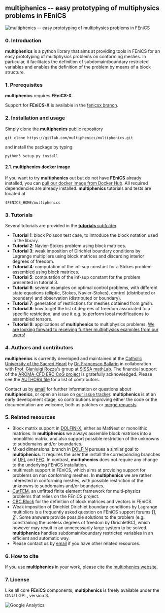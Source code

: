 ## multiphenics -- easy prototyping of multiphysics problems in FEniCS ##
![multiphenics -- easy prototyping of multiphysics problems in FEniCS](https://gitlab.com/multiphenics/multiphenics/raw/master/docs/multiphenics-logo-small.png "multiphenics -- easy prototyping of multiphysics problems in FEniCS")

### 0. Introduction
**multiphenics** is a python library that aims at providing tools in FEniCS for an easy prototyping of multiphysics problems on conforming meshes. In particular, it facilitates the definition of subdomain/boundary restricted variables and enables the definition of the problem by means of a block structure.

### 1. Prerequisites
**multiphenics** requires **FEniCS-X**.

Support for **FEniCS-X** is available in the [fenicsx branch](https://gitlab.com/multiphenics/multiphenics/tree/fenicsx).

### 2. Installation and usage
Simply clone the **multiphenics** public repository
```
git clone https://gitlab.com/multiphenics/multiphenics.git
```
and install the package by typing
```
python3 setup.py install
```

#### 2.1. multiphenics docker image
If you want to try **multiphenics** out but do not have **FEniCS** already installed, you can [pull our docker image from Docker Hub](https://hub.docker.com/r/multiphenics/multiphenics/). All required dependencies are already installed. **multiphenics** tutorials and tests are located at
```
$FENICS_HOME/multiphenics
```

### 3. Tutorials
Several tutorials are provided in the [**tutorials** subfolder](https://gitlab.com/multiphenics/multiphenics/tree/master/tutorials).
* **Tutorial 1**: block Poisson test case, to introduce the block notation used in the library.
* **Tutorial 2**: Navier-Stokes problem using block matrices.
* **Tutorial 3**: weak imposition of Dirichlet boundary conditions by Lagrange multipliers using block matrices and discarding interior degrees of freedom.
* **Tutorial 4**: computation of the inf-sup constant for a Stokes problem assembled using block matrices.
* **Tutorial 5**: computation of the inf-sup constant for the problem presented in tutorial 3.
* **Tutorial 6**: several examples on optimal control problems, with different state equations (elliptic, Stokes, Navier-Stokes), control (distributed or boundary) and observation (distributed or boundary).
* **Tutorial 7**: generation of restrictions for meshes obtained from gmsh.
* **Tutorial 8**: how to get the list of degrees of freedom associated to a specific restriction, and use it e.g. to perform local modifications to assembled tensors.
* **Tutorial 9**: applications of **multiphenics** to multiphysics problems. [We are looking forward to receiving further multiphysics examples from our users!](https://gitlab.com/multiphenics/multiphenics/issues/10)

### 4. Authors and contributors
**multiphenics** is currently developed and maintained at the [Catholic University of the Sacred Heart](https://www.unicatt.it/) by [Dr. Francesco Ballarin](https://www.francescoballarin.it) in collaboration with [Prof. Gianluigi Rozza](https://people.sissa.it/~grozza/)'s group at [SISSA mathLab](http://mathlab.sissa.it/). The financial support of the [AROMA-CFD ERC CoG project](https://people.sissa.it/~grozza/aroma-cfd/) is gratefully acknowledged. Please see the [AUTHORS file](https://gitlab.com/multiphenics/multiphenics/raw/master/AUTHORS) for a list of contributors.

Contact us by [email](mailto:francesco.ballarin@unicatt.it) for further information or questions about **multiphenics**, or open an issue on [our issue tracker](https://gitlab.com/multiphenics/multiphenics/issues). **multiphenics** is at an early development stage, so contributions improving either the code or the documentation are welcome, both as patches or [merge requests](https://gitlab.com/multiphenics/multiphenics/merge_requests).

### 5. Related resources
* Block matrix support in [DOLFIN-X](https://github.com/FEniCS/dolfinx), either as MatNest or monolithic matrices. In **multiphenics** we always assemble block matrices into a monolithic matrix, and also support possible restriction of the unknowns to subdomains and/or boundaries.
* Mixed dimensional branch in [DOLFIN](https://bitbucket.org/fenics-project/dolfin/branch/cecile/mixed-dimensional) pursues a similar goal to **multiphenics**. It requires the user the install the corresponding branches of [UFL](https://bitbucket.org/fenics-project/ufl/branch/cecile/mixed-dimensional) and [FFC](https://bitbucket.org/fenics-project/ffc/branch/cecile/mixed-dimensional). In contrast, **multiphenics** does not require any change to the underlying FEniCS installation.
* multimesh support in FEniCS, which aims at providing support for problems on non conforming meshes. In **multiphenics** we are rather interested in conforming meshes, with possible restriction of the unknowns to subdomains and/or boundaries.
* [CutFEM](http://www.cutfem.org/), an unfitted finite element framework for multi-physics problems that relies on the FEniCS project.
* [CBC.Block](https://bitbucket.org/fenics-apps/cbc.block/) for the definition of block matrices and vectors in FEniCS.
* Weak imposition of Dirichlet Dirichlet boundary conditions by Lagrange multipliers is a frequently asked question on FEniCS support forums [[1](https://fenicsproject.org/qa/), [2](https://fenicsproject.discourse.group/)]. Some answers provide possible solutions to the problem (e.g. constraining the useless degrees of freedom by DirichletBC), which however may result in an unnecessarily large system to be solved. **multiphenics** handles subdomain/boundary restricted variables in an efficient and automatic way.
* Please contact us by [email](mailto:francesco.ballarin@unicatt.it) if you have other related resources.

### 6. How to cite
If you use **multiphenics** in your work, please cite the [multiphenics website](http://mathlab.sissa.it/multiphenics).

### 7. License
Like all core **FEniCS** components, **multiphenics** is freely available under the GNU LGPL, version 3.

![Google Analytics](https://ga-beacon.appspot.com/UA-66224794-3/multiphenics/readme?pixel)
